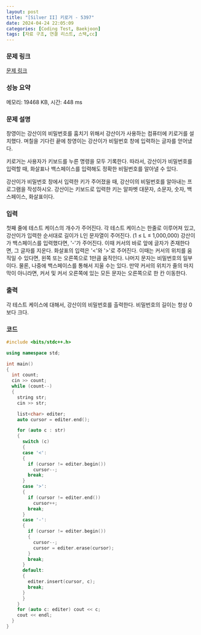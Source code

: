 ```yaml
---
layout: post
title: "[Silver II] 키로거 - 5397"
date: 2024-04-24 22:05:09
categories: [Coding Test, Baekjoon]
tags: [자료 구조, 연결 리스트, 스택,cc]
---
```


### 문제 링크

[문제 링크](https://www.acmicpc.net/problem/5397)

### 성능 요약

메모리: 19468 KB, 시간: 448 ms

### 문제 설명

<p>창영이는 강산이의 비밀번호를 훔치기 위해서 강산이가 사용하는 컴퓨터에 키로거를 설치했다. 며칠을 기다린 끝에 창영이는 강산이가 비밀번호 창에 입력하는 글자를 얻어냈다.</p>

<p>키로거는 사용자가 키보드를 누른 명령을 모두 기록한다. 따라서, 강산이가 비밀번호를 입력할 때, 화살표나 백스페이스를 입력해도 정확한 비밀번호를 알아낼 수 있다. </p>

<p>강산이가 비밀번호 창에서 입력한 키가 주어졌을 때, 강산이의 비밀번호를 알아내는 프로그램을 작성하시오. 강산이는 키보드로 입력한 키는 알파벳 대문자, 소문자, 숫자, 백스페이스, 화살표이다.</p>

### 입력

 <p>첫째 줄에 테스트 케이스의 개수가 주어진다. 각 테스트 케이스는 한줄로 이루어져 있고, 강산이가 입력한 순서대로 길이가 L인 문자열이 주어진다. (1 ≤ L ≤ 1,000,000) 강산이가 백스페이스를 입력했다면, '-'가 주어진다. 이때 커서의 바로 앞에 글자가 존재한다면, 그 글자를 지운다. 화살표의 입력은 '<'와 '>'로 주어진다. 이때는 커서의 위치를 움직일 수 있다면, 왼쪽 또는 오른쪽으로 1만큼 움직인다. 나머지 문자는 비밀번호의 일부이다. 물론, 나중에 백스페이스를 통해서 지울 수는 있다. 만약 커서의 위치가 줄의 마지막이 아니라면, 커서 및 커서 오른쪽에 있는 모든 문자는 오른쪽으로 한 칸 이동한다.</p>

### 출력

 <p>각 테스트 케이스에 대해서, 강산이의 비밀번호를 출력한다. 비밀번호의 길이는 항상 0보다 크다.</p>

### 코드

```cc
#include <bits/stdc++.h>

using namespace std;

int main()
{
  int count;
  cin >> count;
  while (count--)
  {
    string str;
    cin >> str;

    list<char> editer;
    auto cursor = editer.end();

    for (auto c : str)
    {
      switch (c)
      {
      case '<':
      {
        if (cursor != editer.begin())
          cursor--;
        break;
      }
      case '>':
      {
        if (cursor != editer.end())
          cursor++;
        break;
      }
      case '-':
      {
        if (cursor != editer.begin())
        {
          cursor--;
          cursor = editer.erase(cursor);
        }
        break;
      }
      default:
      {
        editer.insert(cursor, c);
        break;
      }
      }
    }
    for (auto c: editer) cout << c;
    cout << endl;
  }
}
```
